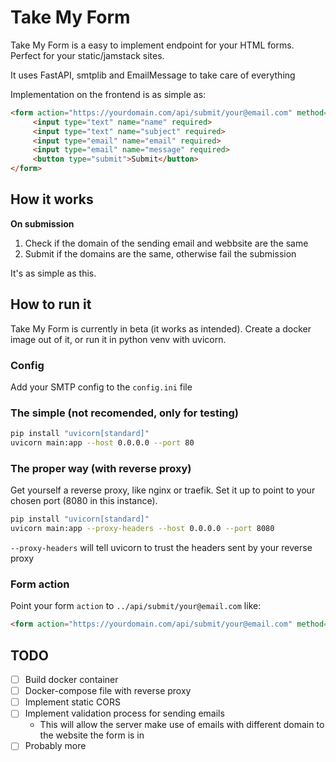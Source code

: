 # Take My Form

Take My Form is a easy to implement endpoint for your HTML forms.
Perfect for your static/jamstack sites.

It uses FastAPI, smtplib and EmailMessage to take care of everything

Implementation on the frontend is as simple as:
```html
<form action="https://yourdomain.com/api/submit/your@email.com" method="POST">
     <input type="text" name="name" required>
     <input type="text" name="subject" required>
     <input type="email" name="email" required>
     <input type="email" name="message" required>
     <button type="submit">Submit</button>
</form> 
```

## How it works
**On submission**
1. Check if the domain of the sending email and webbsite are the same
2. Submit if the domains are the same, otherwise fail the submission

It's as simple as this.


## How to run it
Take My Form is currently in beta (it works as intended).
Create a docker image out of it, or run it in python venv with uvicorn.

### Config
Add your SMTP config to the `config.ini` file

### The simple (not recomended, only for testing)
```bash
pip install "uvicorn[standard]"
uvicorn main:app --host 0.0.0.0 --port 80
```

### The proper way (with reverse proxy)
Get yourself a reverse proxy, like nginx or traefik.
Set it up to point to your chosen port (8080 in this instance).

```bash
pip install "uvicorn[standard]"
uvicorn main:app --proxy-headers --host 0.0.0.0 --port 8080
```

`--proxy-headers` will tell uvicorn to trust the headers sent by your reverse proxy

### Form action
Point your form `action` to `../api/submit/your@email.com` like:
```html
<form action="https://yourdomain.com/api/submit/your@email.com" method="POST">
```




## TODO
- [ ] Build docker container
- [ ] Docker-compose file with reverse proxy
- [ ] Implement static CORS
- [ ] Implement validation process for sending emails
    - This will allow the server make use of emails with different domain to the website the form is in
- [ ] Probably more